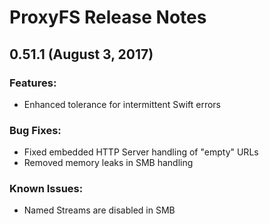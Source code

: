 # ProxyFS Release Notes

## 0.51.1 (August 3, 2017)

### Features:

* Enhanced tolerance for intermittent Swift errors

### Bug Fixes:

* Fixed embedded HTTP Server handling of "empty" URLs
* Removed memory leaks in SMB handling

### Known Issues:

* Named Streams are disabled in SMB
